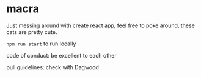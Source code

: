 # macra

Just messing around with create react app, feel free to poke around, these cats are pretty cute.

`npm run start` to run locally

code of conduct: be excellent to each other

pull guidelines: check with Dagwood
